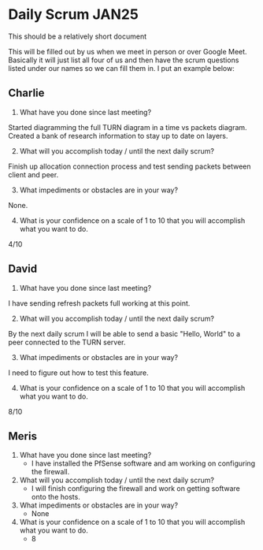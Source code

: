 # Daily Scrum JAN25

This should be a relatively short document

This will be filled out by us when we meet in person or over Google Meet. Basically it will just list all four of us and then have the scrum questions listed under our names so we can fill them in. I put an example below:

## Charlie

1. What have you done since last meeting?

Started diagramming the full TURN diagram in a time vs packets diagram. Created a bank of research information to stay up to date on layers.

2. What will you accomplish today / until the next daily scrum?

Finish up allocation connection process and test sending packets between client and peer.

3. What impediments or obstacles are in your way?

None.

4. What is your confidence on a scale of 1 to 10 that you will accomplish what you want to do.

4/10

## David

1. What have you done since last meeting?

I have sending refresh packets full working at this point.

2. What will you accomplish today / until the next daily scrum?

By the next daily scrum I will be able to send a basic "Hello, World" to a peer connected to the TURN server.

3. What impediments or obstacles are in your way?

I need to figure out how to test this feature.

4. What is your confidence on a scale of 1 to 10 that you will accomplish what you want to do.

8/10


## Meris

1. What have you done since last meeting?
   - I have installed the PfSense software and am working on configuring the firewall.
3. What will you accomplish today / until the next daily scrum?
   - I will finish configuring the firewall and work on getting software onto the hosts.
5. What impediments or obstacles are in your way?
   - None
7. What is your confidence on a scale of 1 to 10 that you will accomplish what you want to do.
   - 8

